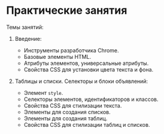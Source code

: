 # Практические занятия

Темы занятий:

1. Введение:

    - Инструменты разработчика Chrome.
    - Базовые элементы HTML.
    - Атрибуты элементов, универсальные атрибуты.
    - Свойства CSS для установки цвета текста и фона.

2. Таблицы и списки. Селекторы и блоки объявлений:

    - Элемент `style`.
    - Селекторы элементов, идентификаторов и классов.
    - Свойства CSS для стилизации текста.
    - Элементы для создания списков.
    - Элементы для создания таблиц.
    - Свойства CSS для стилизации таблиц и списков.